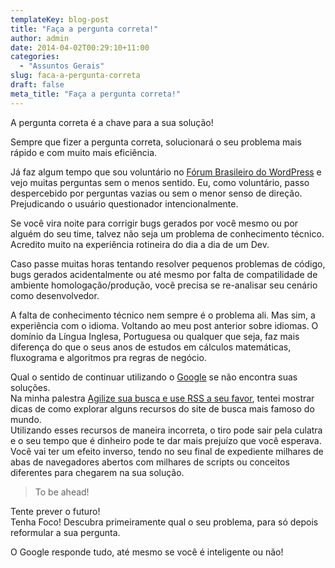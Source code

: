 ```yaml
---
templateKey: blog-post
title: "Faça a pergunta correta!"
author: admin
date: 2014-04-02T00:29:10+11:00
categories:
  - "Assuntos Gerais"
slug: faca-a-pergunta-correta
draft: false
meta_title: "Faça a pergunta correta!"
---
```


A pergunta correta é a chave para a sua solução!

Sempre que fizer a pergunta correta, solucionará o seu problema mais rápido e com muito mais eficiência.

Já faz algum tempo que sou voluntário no [Fórum Brasileiro do WordPress](http://br.forums.wordpress.org/‎ "Fórum Brasileiro do WordPress") e vejo muitas perguntas sem o menos sentido. Eu, como voluntário, passo despercebido por perguntas vazias ou sem o menor senso de direção. Prejudicando o usuário questionador intencionalmente.

Se você vira noite para corrigir bugs gerados por você mesmo ou por alguém do seu time, talvez não seja um problema de conhecimento técnico. Acredito muito na experiência rotineira do dia a dia de um Dev.

Caso passe muitas horas tentando resolver pequenos problemas de código, bugs gerados acidentalmente ou até mesmo por falta de compatilidade de ambiente homologação/produção, você precisa se re-analisar seu cenário como desenvolvedor.

A falta de conhecimento técnico nem sempre é o problema ali. Mas sim, a experiência com o idioma. Voltando ao meu post anterior sobre idiomas. O domínio da Língua Inglesa, Portuguesa ou qualquer que seja, faz mais diferença do que o seus anos de estudos em cálculos matemáticas, fluxograma e algoritmos pra regras de negócio.

Qual o sentido de continuar utilizando o [Google](http://google.com/ "Google") se não encontra suas soluções.<br>
Na minha palestra [Agilize sua busca e use RSS a seu favor](http://pt.slideshare.net/leocaseiro/agilize-sua-busca-e-use-rss-seu-favor "Palestra Senac 2011 - Agilize sua busca e use RSS a seu favor"), tentei mostrar dicas de como explorar alguns recursos do site de busca mais famoso do mundo.<br>
Utilizando esses recursos de maneira incorreta, o tiro pode sair pela culatra e o seu tempo que é dinheiro pode te dar mais prejuízo que você esperava. Você vai ter um efeito inverso, tendo no seu final de expediente milhares de abas de navegadores abertos com milhares de scripts ou conceitos diferentes para chegarem na sua solução.

> To be ahead!

Tente prever o futuro!<br>
Tenha Foco! Descubra primeiramente qual o seu problema, para só depois reformular a sua pergunta.

O Google responde tudo, até mesmo se você é inteligente ou não!
